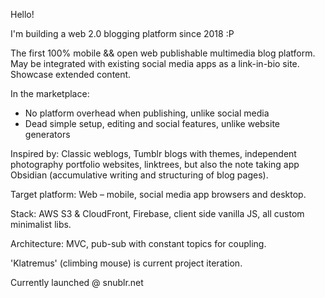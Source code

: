 Hello!

I'm building a web 2.0 blogging platform since 2018 :P 

The first 100% mobile && open web publishable multimedia blog platform. May be integrated with existing social media apps as a link-in-bio site. Showcase extended content. 

In the marketplace:
- No platform overhead when publishing, unlike social media
- Dead simple setup, editing and social features, unlike website generators

Inspired by: Classic weblogs, Tumblr blogs with themes, independent photography portfolio websites, linktrees, but also the note taking app Obsidian (accumulative writing and structuring of blog pages). 

Target platform: Web – mobile, social media app browsers and desktop. 

Stack: AWS S3 & CloudFront, Firebase, client side vanilla JS, all custom minimalist libs.

Architecture: MVC, pub-sub with constant topics for coupling. 

'Klatremus' (climbing mouse) is current project iteration.

Currently launched @ snublr.net
